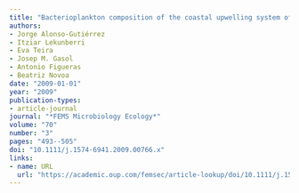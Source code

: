 ```yaml
---
title: "Bacterioplankton composition of the coastal upwelling system of ‘Ría de Vigo’, NW Spain"
authors:
- Jorge Alonso-Gutiérrez
- Itziar Lekunberri
- Eva Teira
- Josep M. Gasol
- Antonio Figueras
- Beatriz Novoa
date: "2009-01-01"
year: "2009"
publication-types:
- article-journal
journal: "*FEMS Microbiology Ecology*"
volume: "70"
number: "3"
pages: "493--505"
doi: "10.1111/j.1574-6941.2009.00766.x"
links:
- name: URL
  url: "https://academic.oup.com/femsec/article-lookup/doi/10.1111/j.1574-6941.2009.00766.x"
---
```

